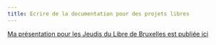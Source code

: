 ```yaml
---
title: Ecrire de la documentation pour des projets libres
---
```


[Ma présentation pour les Jeudis du Libre de Bruxelles est publiée
ici](http://themr0c.github.com/themr0ctalks/2011-10-06-jeudisdulibre-bruxelles/)
